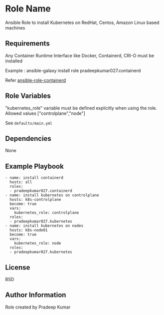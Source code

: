 Role Name
=========

Ansible Role to install Kubernetes on RedHat, Centos, Amazon Linux based machines

Requirements
------------

Any Container Runtime Interface like Docker, Containerd, CRI-O must be installed

Example : ansible-galaxy install role pradeepkumar027.containerd

Refer [ansible-role-containerd](https://github.com/pradeepkumar027/ansible-role-containerd/tree/develop)

Role Variables
--------------

"kubernetes_role" variable must be defined explicitly when using the role. Allowed values ["controlplane","node"]

See `defaults/main.yml`

Dependencies
------------

None

Example Playbook
----------------

    - name: install containerd
      hosts: all
      roles:
      - pradeepkumar027.containerd
    - name: install kubernetes on controlplane
      hosts: k8s-controlplane
      become: true
      vars:
        kubernetes_role: controlplane
      roles:
      - pradeepkumar027.kubernetes
    - name: install kubernetes on nodes
      hosts: k8s-node01
      become: true
      vars:
        kubernetes_role: node
      roles:
      - pradeepkumar027.kubernetes

License
-------

BSD

Author Information
------------------

Role created by Pradeep Kumar